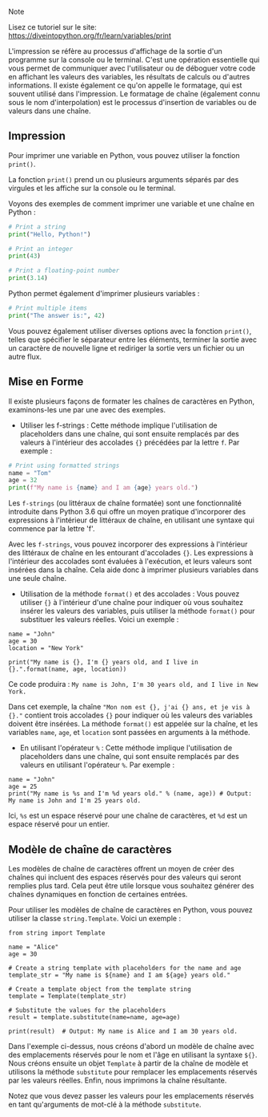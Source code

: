 > [!NOTE]
> Lisez ce tutoriel sur le site: https://diveintopython.org/fr/learn/variables/print

L'impression se réfère au processus d'affichage de la sortie d'un programme sur la console ou le terminal. C'est une opération essentielle qui vous permet de communiquer avec l'utilisateur ou de déboguer votre code en affichant les valeurs des variables, les résultats de calculs ou d'autres informations.
Il existe également ce qu'on appelle le formatage, qui est souvent utilisé dans l'impression. Le formatage de chaîne (également connu sous le nom d'interpolation) est le processus d'insertion de variables ou de valeurs dans une chaîne.

## Impression

Pour imprimer une variable en Python, vous pouvez utiliser la fonction `print()`.

La fonction `print()` prend un ou plusieurs arguments séparés par des virgules et les affiche sur la console ou le terminal.

Voyons des exemples de comment imprimer une variable et une chaîne en Python :

```python
# Print a string
print("Hello, Python!")

# Print an integer
print(43)

# Print a floating-point number
print(3.14)
```

Python permet également d'imprimer plusieurs variables :

```python
# Print multiple items
print("The answer is:", 42)
```

Vous pouvez également utiliser diverses options avec la fonction `print()`, telles que spécifier le séparateur entre les éléments, terminer la sortie avec un caractère de nouvelle ligne et rediriger la sortie vers un fichier ou un autre flux.

## Mise en Forme

Il existe plusieurs façons de formater les chaînes de caractères en Python, examinons-les une par une avec des exemples.

- Utiliser les f-strings : Cette méthode implique l'utilisation de placeholders dans une chaîne, qui sont ensuite remplacés par des valeurs à l'intérieur des accolades `{}` précédées par la lettre `f`. Par exemple :

```python
# Print using formatted strings
name = "Tom"
age = 32
print(f"My name is {name} and I am {age} years old.")
```

Les `f-strings` (ou littéraux de chaîne formatée) sont une fonctionnalité introduite dans Python 3.6 qui offre un moyen pratique d'incorporer des expressions à l'intérieur de littéraux de chaîne, en utilisant une syntaxe qui commence par la lettre 'f'.

Avec les `f-strings`, vous pouvez incorporer des expressions à l'intérieur des littéraux de chaîne en les entourant d'accolades `{}`. Les expressions à l'intérieur des accolades sont évaluées à l'exécution, et leurs valeurs sont insérées dans la chaîne. Cela aide donc à imprimer plusieurs variables dans une seule chaîne.

- Utilisation de la méthode `format()` et des accolades : Vous pouvez utiliser `{}` à l'intérieur d'une chaîne pour indiquer où vous souhaitez insérer les valeurs des variables, puis utiliser la méthode `format()` pour substituer les valeurs réelles. Voici un exemple :

```python3
name = "John"
age = 30
location = "New York"

print("My name is {}, I'm {} years old, and I live in {}.".format(name, age, location))
```

Ce code produira : `My name is John, I'm 30 years old, and I live in New York.`

Dans cet exemple, la chaîne `"Mon nom est {}, j'ai {} ans, et je vis à {}."` contient trois accolades `{}` pour indiquer où les valeurs des variables doivent être insérées. La méthode `format()` est appelée sur la chaîne, et les variables `name`, `age`, et `location` sont passées en arguments à la méthode.

- En utilisant l'opérateur `%` : Cette méthode implique l'utilisation de placeholders dans une chaîne, qui sont ensuite remplacés par des valeurs en utilisant l'opérateur `%`. Par exemple :

```python3
name = "John"
age = 25
print("My name is %s and I'm %d years old." % (name, age)) # Output: My name is John and I'm 25 years old.
```

Ici, `%s` est un espace réservé pour une chaîne de caractères, et `%d` est un espace réservé pour un entier.

## Modèle de chaîne de caractères

Les modèles de chaîne de caractères offrent un moyen de créer des chaînes qui incluent des espaces réservés pour des valeurs qui seront remplies plus tard. Cela peut être utile lorsque vous souhaitez générer des chaînes dynamiques en fonction de certaines entrées.

Pour utiliser les modèles de chaîne de caractères en Python, vous pouvez utiliser la classe `string.Template`. Voici un exemple :

```python3
from string import Template

name = "Alice"
age = 30

# Create a string template with placeholders for the name and age
template_str = "My name is ${name} and I am ${age} years old."

# Create a template object from the template string
template = Template(template_str)

# Substitute the values for the placeholders
result = template.substitute(name=name, age=age)

print(result)  # Output: My name is Alice and I am 30 years old.
```

Dans l'exemple ci-dessus, nous créons d'abord un modèle de chaîne avec des emplacements réservés pour le nom et l'âge en utilisant la syntaxe `${}`. Nous créons ensuite un objet `Template` à partir de la chaîne de modèle et utilisons la méthode `substitute` pour remplacer les emplacements réservés par les valeurs réelles. Enfin, nous imprimons la chaîne résultante.

Notez que vous devez passer les valeurs pour les emplacements réservés en tant qu'arguments de mot-clé à la méthode `substitute`.
